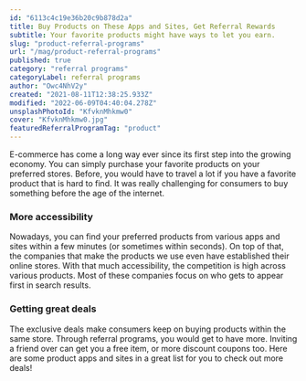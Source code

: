 ```yaml
---
id: "6113c4c19e36b20c9b878d2a"
title: Buy Products on These Apps and Sites, Get Referral Rewards
subtitle: Your favorite products might have ways to let you earn.
slug: "product-referral-programs"
url: "/mag/product-referral-programs"
published: true
category: "referral programs"
categoryLabel: referral programs
author: "Owc4NhV2y"
created: "2021-08-11T12:38:25.933Z"
modified: "2022-06-09T04:40:04.278Z"
unsplashPhotoId: "KfvknMhkmw0"
cover: "KfvknMhkmw0.jpg"
featuredReferralProgramTag: "product"
---
```

E-commerce has come a long way ever since its first step into the growing economy. You can simply purchase your favorite products on your preferred stores. Before, you would have to travel a lot if you have a favorite product that is hard to find. It was really challenging for consumers to buy something before the age of the internet.

### **More accessibility**

Nowadays, you can find your preferred products from various apps and sites within a few minutes (or sometimes within seconds). On top of that, the companies that make the products we use even have established their online stores. With that much accessibility, the competition is high across various products. Most of these companies focus on who gets to appear first in search results.

### **Getting great deals**

The exclusive deals make consumers keep on buying products within the same store. Through referral programs, you would get to have more. Inviting a friend over can get you a free item, or more discount coupons too. Here are some product apps and sites in a great list for you to check out more deals!